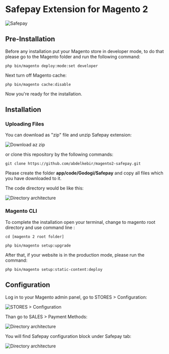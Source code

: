 # Safepay Extension for Magento 2


![Safepay](https://drive.google.com/uc?id=1iJlUH7WF2Rhyb__B1Cayua5oPPUjBw-_)

## Pre-Installation

Before any installation put your Magento store in developer mode, to do that please go to the Magento folder and run the following command:

```php bin/magento deploy:mode:set developer```

Next turn off Magento cache:

```php bin/magento cache:disable```

Now you're ready for the installation.

## Installation

### Uploading Files

You can download as "zip" file and unzip Safepay extension:

![Download az zip](https://drive.google.com/uc?id=1PyG1o0JM5FA3a73_GULN-uaIEfPloB-i)

or clone this repository by the following commands:

```git clone https://github.com/abdelkebir/magento2-safepay.git```

Please create the folder **app/code/Godogi/Safepay** and copy all files which you have downloaded to it.

The code directory would be like this:

![Directory architecture](https://drive.google.com/uc?id=17guR8pV9FxXVIHC3WkJund8yL4etLr6p)

### Magento CLI

To complete the installation open your terminal, change to magento root directory and use command line :

```cd [magento 2 root folder]```

```php bin/magento setup:upgrade```

After that, if your website is in the production mode, please run the command:

```php bin/magento setup:static-content:deploy```

## Configuration

Log in to your Magento admin panel, go to STORES > Configuration:

![STORES > Configuration](https://drive.google.com/uc?id=1H3okL8cFh-mtWewhtiAVoyhtzJnmNgur)

Than go to SALES > Payment Methods:

![Directory architecture](https://drive.google.com/uc?id=1i_vw3t3lm9Tw4oJEeGKVaw85ghSSEhYB)

You will find Safepay configuration block under Safepay tab:

![Directory architecture](https://drive.google.com/uc?id=17guR8pV9FxXVIHC3WkJund8yL4etLr6p)


